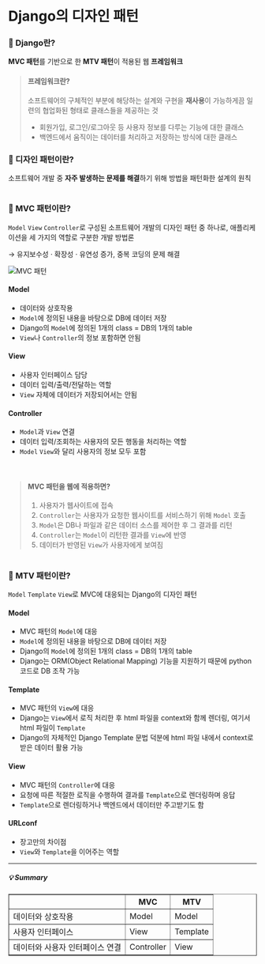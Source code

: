 # Django의 디자인 패턴

### 📜 Django란?
**MVC 패턴**를 기반으로 한 **MTV 패턴**이 적용된 웹 **프레임워크**

>#### 프레임워크란?
>소프트웨어의 구체적인 부분에 해당하는 설계와 구현을 **재사용**이 가능하게끔 일련의 협업화된 형태로 클래스들을 제공하는 것
>* 회원가입, 로그인/로그아웃 등 사용자 정보를 다루는 기능에 대한 클래스
>* 백엔드에서 움직이는 데이터를 처리하고 저장하는 방식에 대한 클래스

### 🧩 디자인 패턴이란?
소프트웨어 개발 중 **자주 발생하는 문제를 해결**하기 위해 방법을 패턴화한 설계의 원칙

#

### 🧩 MVC 패턴이란?
`Model` `View` `Controller`로 구성된 소프트웨어 개발의 디자인 패턴 중 하나로, 애플리케이션을 세 가지의 역할로 구분한 개발 방법론

&rarr; 유지보수성 · 확장성 · 유연성 증가, 중복 코딩의 문제 해결

![MVC 패턴](https://user-images.githubusercontent.com/97721883/235830787-0a8ddb11-6b08-4d6e-815e-d52ac487157b.PNG)

#### Model
* 데이터와 상호작용
* `Model`에 정의된 내용을 바탕으로 DB에 데이터 저장
* Django의 `Model`에 정의된 1개의 class = DB의 1개의 table
* `View`나 `Controller`의 정보 포함하면 안됨

#### View
* 사용자 인터페이스 담당
* 데이터 입력/출력/전달하는 역할
* `View` 자체에 데이터가 저장되어서는 안됨

#### Controller
* `Model`과 `View` 연결
* 데이터 입력/조회하는 사용자의 모든 행동을 처리하는 역할
* `Model` `View`와 달리 사용자의 정보 모두 포함

<br>

>#### MVC 패턴을 웹에 적용하면?
>1. 사용자가 웹사이트에 접속
>2. `Controller`는 사용자가 요청한 웹사이트를 서비스하기 위해 `Model` 호출
>3. `Model`은 DB나 파일과 같은 데이터 소스를 제어한 후 그 결과를 리턴
>4. `Controller`는 `Model`이 리턴한 결과를 `View`에 반영
>5. 데이터가 반영된 `View`가 사용자에게 보여짐

#

### 🧩 MTV 패턴이란?
`Model` `Template` `View`로 MVC에 대응되는 Django의 디자인 패턴

#### Model
* MVC 패턴의 `Model`에 대응
* `Model`에 정의된 내용을 바탕으로 DB에 데이터 저장
* Django의 `Model`에 정의된 1개의 class = DB의 1개의 table
* Django는 ORM(Object Relational Mapping) 기능을 지원하기 때문에 python 코드로 DB 조작 가능

#### Template
* MVC 패턴의 `View`에 대응
* Django는 `View`에서 로직 처리한 후 html 파일을 context와 함께 렌더링, 여기서 html 파일이 `Template`
* Django의 자체적인 Django Template 문법 덕분에 html 파일 내에서 context로 받은 데이터 활용 가능

#### View
* MVC 패턴의 `Controller`에 대응
* 요청에 따른 적절한 로직을 수행하여 결과를 `Template`으로 렌더링하며 응답
* `Template`으로 렌더링하거나 백엔드에서 데이터만 주고받기도 함

#### URLconf
* 장고만의 차이점
* `View`와 `Template`을 이어주는 역할

---

##### 💡 Summary

<table border=1 style="border-collapse: collapse;">
  <tr>
    <th></th>
    <th>MVC</th>
    <th>MTV</th>
  </tr>
  <tr>
    <td>데이터와 상호작용</td>
    <td>Model</td>
    <td>Model</td>
  </tr>
  <tr>
    <td>사용자 인터페이스</td>
    <td>View</td>
    <td>Template</td>
  </tr>
  <tr>
    <td>데이터와 사용자 인터페이스 연결</td>
    <td>Controller</td>
    <td>View</td>
  </tr>
</table>
